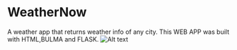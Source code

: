 # WeatherNow
A weather app that returns weather info of any city. This WEB APP was built with HTML,BULMA and FLASK.
![Alt text](https://github.com/DTGlov/WeatherNow/blob/main/weatherapp.gif)
